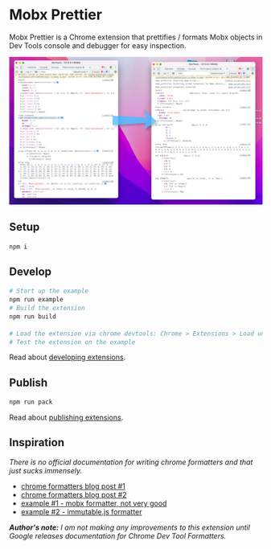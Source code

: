 # Mobx Prettier
Mobx Prettier is a Chrome extension that prettifies / formats Mobx objects in Dev Tools console and debugger for easy inspection.

![](./assets_store/screenshot.png)


## Setup
```bash
npm i
```

## Develop
```bash
# Start up the example
npm run example
# Build the extension
npm run build

# Load the extension via chrome devtools: Chrome > Extensions > Load unpacked
# Test the extension on the example
```

Read about [developing extensions](https://developer.chrome.com/docs/extensions/mv3/getstarted/).

## Publish
```bash
npm run pack
```

Read about [publishing extensions](https://developer.chrome.com/docs/webstore/publish/).

## Inspiration
*There is no official documentation for writing chrome formatters and that just sucks immensely.*

- [chrome formatters blog post #1](https://www.mattzeunert.com/2016/02/19/custom-chrome-devtools-object-formatters.html)
- [chrome formatters blog post #2](https://docs.google.com/document/d/18GbcfQ4ddHgwbUzQgALQ6o8VFxtS9eJUD-xl9EjfxOU/edit#)
- [example #1 - mobx formatter, not very good](https://github.com/kubk/mobx-log)
- [example #2 - immutable.js formatter](https://github.com/andrewdavey/immutable-devtools/blob/master/src/createFormatters.js)


 ***Author's note:** I am not making any improvements to this extension until Google releases documentation for Chrome Dev Tool Formatters.*
